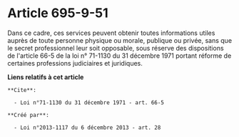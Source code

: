 # Article 695-9-51

Dans ce cadre, ces services peuvent obtenir toutes informations utiles auprès de toute personne physique ou morale, publique
ou privée, sans que le secret professionnel leur soit opposable, sous réserve des dispositions de l'article 66-5 de la loi n°
71-1130 du 31 décembre 1971 portant réforme de certaines professions judiciaires et juridiques.

**Liens relatifs à cet article**

	**Cite**:

	  - Loi n°71-1130 du 31 décembre 1971 - art. 66-5

	**Créé par**:

	  - Loi n°2013-1117 du 6 décembre 2013 - art. 28
